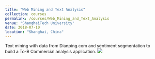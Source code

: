 ```yaml
---
title: "Web Mining and Text Analysis"
collection: courses
permalink: /courses/Web_Mining_and_Text_Analysis
venue: "ShanghaiTech University"
date: 2018-07-10
location: "Shanghai, China"
---
```

Text mining with data from Dianping.com and sentiment segmentation to build a To-B Commercial analysis application.
<img src="poster.png">
